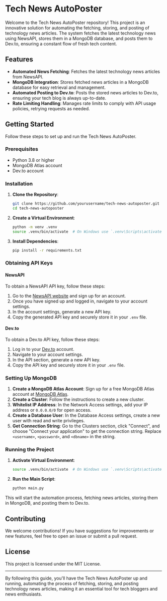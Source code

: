 # Tech News AutoPoster

Welcome to the Tech News AutoPoster repository! This project is an innovative solution for automating the fetching, storing, and posting of technology news articles. The system fetches the latest technology news using NewsAPI, stores them in a MongoDB database, and posts them to Dev.to, ensuring a constant flow of fresh tech content.

## Features

- **Automated News Fetching**: Fetches the latest technology news articles from NewsAPI.
- **MongoDB Integration**: Stores fetched news articles in a MongoDB database for easy retrieval and management.
- **Automated Posting to Dev.to**: Posts the stored news articles to Dev.to, ensuring your tech blog is always up-to-date.
- **Rate Limiting Handling**: Manages rate limits to comply with API usage policies, retrying requests as needed.

## Getting Started

Follow these steps to set up and run the Tech News AutoPoster.

### Prerequisites

- Python 3.8 or higher
- MongoDB Atlas account
- Dev.to account

### Installation

1. **Clone the Repository**:
    ```sh
    git clone https://github.com/yourusername/tech-news-autoposter.git
    cd tech-news-autoposter
    ```

2. **Create a Virtual Environment**:
    ```sh
    python -m venv .venv
    source .venv/bin/activate  # On Windows use `.venv\Scripts\activate`
    ```

3. **Install Dependencies**:
    ```sh
    pip install -r requirements.txt
    ```


### Obtaining API Keys

#### NewsAPI

To obtain a NewsAPI API key, follow these steps:
1. Go to the [NewsAPI website](https://newsapi.org/) and sign up for an account.
2. Once you have signed up and logged in, navigate to your account settings.
3. In the account settings, generate a new API key.
4. Copy the generated API key and securely store it in your `.env` file.

#### Dev.to

To obtain a Dev.to API key, follow these steps:
1. Log in to your [Dev.to](https://dev.to/) account.
2. Navigate to your account settings.
3. In the API section, generate a new API key.
4. Copy the API key and securely store it in your `.env` file.

### Setting Up MongoDB

1. **Create a MongoDB Atlas Account**: Sign up for a free MongoDB Atlas account at [MongoDB Atlas](https://www.mongodb.com/cloud/atlas).
2. **Create a Cluster**: Follow the instructions to create a new cluster.
3. **Whitelist IP Address**: In the Network Access settings, add your IP address or `0.0.0.0/0` for open access.
4. **Create a Database User**: In the Database Access settings, create a new user with read and write privileges.
5. **Get Connection String**: Go to the Clusters section, click "Connect", and choose "Connect your application" to get the connection string. Replace `<username>`, `<password>`, and `<dbname>` in the string.

### Running the Project

1. **Activate Virtual Environment**:
    ```sh
    source .venv/bin/activate  # On Windows use `.venv\Scripts\activate`
    ```

2. **Run the Main Script**:
    ```sh
    python main.py
    ```

This will start the automation process, fetching news articles, storing them in MongoDB, and posting them to Dev.to.

## Contributing

We welcome contributions! If you have suggestions for improvements or new features, feel free to open an issue or submit a pull request.

## License

This project is licensed under the MIT License.

---

By following this guide, you'll have the Tech News AutoPoster up and running, automating the process of fetching, storing, and posting technology news articles, making it an essential tool for tech bloggers and news enthusiasts.